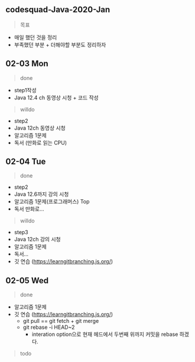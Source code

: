 ## codesquad-Java-2020-Jan

> 목표

- 매일 했던 것을 정리
- 부족했던 부분 + 더해야할 부분도 정리하자



## 02-03 Mon

> done

- step1작성
- Java 12.4 ch 동영상 시청 + 코드 작성



> willdo

- step2
- Java 12ch 동영상 시청
- 알고리즘 1문제
- 독서 (만화로 읽는 CPU)



## 02-04 Tue

> done

- step2
- Java 12.6까지 강의 시청
- 알고리즘 1문제(프로그래머스) Top
- 독서 만화로...



> willdo

- step3
- Java 12ch 강의 시청
- 알고리즘 1문제
- 독서...
- 깃 연습 (https://learngitbranching.js.org/)





## 02-05 Wed

> done

- 알고리즘 1문제
- 깃 연습 (https://learngitbranching.js.org/) 
  - git pull == git fetch + git merge
  - git rebase -i HEAD~2
    - interation option으로 현재 헤드에서 두번째 위까지 커밋을 rebase 하겠다.



> todo